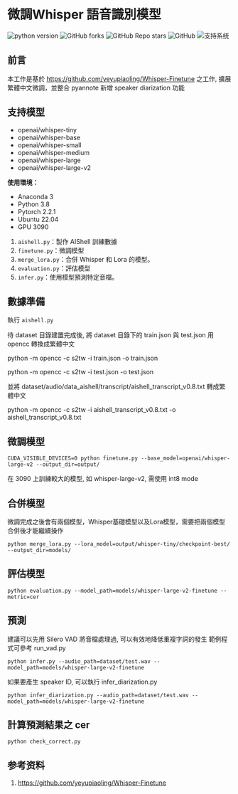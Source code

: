 # 微調Whisper 語音識別模型

![python version](https://img.shields.io/badge/python-3.8+-orange.svg)
![GitHub forks](https://img.shields.io/github/forks/yeyupiaoling/Whisper-Finetune)
![GitHub Repo stars](https://img.shields.io/github/stars/yeyupiaoling/Whisper-Finetune)
![GitHub](https://img.shields.io/github/license/yeyupiaoling/Whisper-Finetune)
![支持系统](https://img.shields.io/badge/支持系统-Win/Linux/MAC-9cf)

## 前言

本工作是基於 https://github.com/yeyupiaoling/Whisper-Finetune 之工作, 擴展繁體中文微調，並整合 pyannote 新增 speaker diarization 功能


## 支持模型

 - openai/whisper-tiny
 - openai/whisper-base
 - openai/whisper-small
 - openai/whisper-medium
 - openai/whisper-large
 - openai/whisper-large-v2


**使用環境：**

- Anaconda 3
- Python 3.8
- Pytorch 2.2.1
- Ubuntu 22.04
- GPU 3090


1. `aishell.py`：製作 AIShell 訓練數據
2. `finetune.py`：微調模型
3. `merge_lora.py`：合併 Whisper 和 Lora 的模型。
4. `evaluation.py`：評估模型
5. `infer.py`：使用模型預測特定音檔。

## 數據準備
<a name='準備數據'></a>

執行 `aishell.py`

待 dataset 目錄建置完成後, 將 dataset 目錄下的 train.json 與 test.json 用 opencc 轉換成繁體中文

python -m opencc -c s2tw -i train.json -o train.json 

python -m opencc -c s2tw -i test.json -o test.json 


並將 dataset/audio/data_aishell/transcript/aishell_transcript_v0.8.txt 轉成繁體中文

python -m opencc -c s2tw -i aishell_transcript_v0.8.txt -o aishell_transcript_v0.8.txt 


<a name='微調模型'></a>

## 微調模型

```shell
CUDA_VISIBLE_DEVICES=0 python finetune.py --base_model=openai/whisper-large-v2 --output_dir=output/
```
在 3090 上訓練較大的模型, 如 whisper-large-v2, 需使用 int8 mode

## 合併模型

微調完成之後會有兩個模型，Whisper基礎模型以及Lora模型，需要把兩個模型合併後才能繼續操作

```shell
python merge_lora.py --lora_model=output/whisper-tiny/checkpoint-best/ --output_dir=models/
```

## 評估模型
<a name='評估模型'></a>


```shell
python evaluation.py --model_path=models/whisper-large-v2-finetune --metric=cer
```

## 預測
<a name='预测'></a>

建議可以先用 Silero VAD 將音檔處理過, 可以有效地降低重複字詞的發生
範例程式可參考 run_vad.py


```shell
python infer.py --audio_path=dataset/test.wav --model_path=models/whisper-large-v2-finetune
```

如果要產生 speaker ID, 可以執行 infer_diarization.py
```shell
python infer_diarization.py --audio_path=dataset/test.wav --model_path=models/whisper-large-v2-finetune
```


## 計算預測結果之 cer

```shell
python check_correct.py
```

## 参考资料

1. https://github.com/yeyupiaoling/Whisper-Finetune
